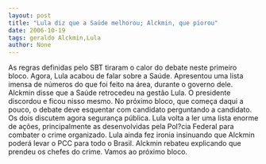 ```yaml
---
layout: post
title: "Lula diz que a Saúde melhorou; Alckmin, que piorou"
date: 2006-10-19
tags: geraldo Alckmin,Lula
author: None
---
```

As regras definidas pelo SBT tiraram o calor do debate neste primeiro bloco. Agora, Lula acabou de falar sobre a Saúde. Apresentou uma lista imensa de números do que foi feito na área, durante o governo dele.
Alckmin disse que a Saúde retrocedeu na gestão Lula. O presidente discordou e ficou nisso mesmo.
No próximo bloco, que começa daqui a pouco, o debate deve esquentar com candidato perguntando a candidato.
Os dois discutem agora segurança pública. Lula volta a ler uma lista enorme de ações, principalmente as desenvolvidas pela Pol?cia Federal para combater o crime organizado.
Lula ainda fez ironia insinuando que Alckmin poderá levar o PCC para todo o Brasil. Alckmin rebateu explicando que prendeu os chefes do crime.
Vamos ao próximo bloco. 